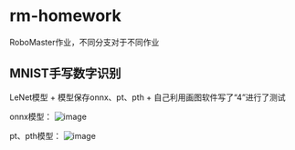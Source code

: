 # rm-homework
RoboMaster作业，不同分支对于不同作业
## MNIST手写数字识别
LeNet模型 + 模型保存onnx、pt、pth + 自己利用画图软件写了“4”进行了测试

onnx模型：
![image](https://github.com/tan2003IT/rm-homework/assets/116443644/32d791c2-2949-4415-83f6-660f9dc4a014)

pt、pth模型：
![image](https://github.com/tan2003IT/rm-homework/assets/116443644/25c5a13f-dded-4317-a5bf-1a0ab1104d05)

